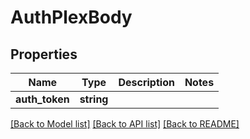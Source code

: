 # AuthPlexBody

## Properties
Name | Type | Description | Notes
------------ | ------------- | ------------- | -------------
**auth_token** | **string** |  | 

[[Back to Model list]](../../README.md#documentation-for-models) [[Back to API list]](../../README.md#documentation-for-api-endpoints) [[Back to README]](../../README.md)


